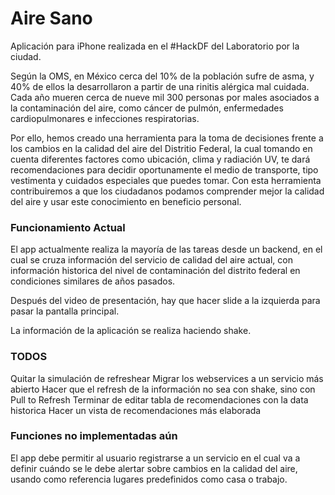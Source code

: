 Aire Sano
========

Aplicación para iPhone realizada en el #HackDF del Laboratorio por la ciudad. 


Según la OMS, en México cerca del 10% de la población sufre de asma, y 40% de ellos la desarrollaron a partir de una rinitis alérgica mal cuidada. Cada año mueren cerca de nueve mil 300 personas por males asociados a la contaminación del aire, como cáncer de pulmón, enfermedades cardiopulmonares e infecciones respiratorias.

Por ello, hemos creado una herramienta para la toma de decisiones frente a los cambios en la calidad del aire del Distritio Federal, la cual tomando en cuenta diferentes factores como ubicación, clima y radiación UV, te dará recomendaciones para decidir oportunamente el medio de transporte, tipo vestimenta y cuidados especiales que puedes tomar. Con esta herramienta contribuiremos a que los ciudadanos podamos comprender mejor la calidad del aire y usar este conocimiento en beneficio personal.

### Funcionamiento Actual


El app actualmente realiza la mayoría de las tareas desde un backend, en el cual se cruza información del servicio de calidad del aire actual, con información historica del nivel de contaminación del distrito federal en condiciones similares de años pasados.

Después del video de presentación, hay que hacer slide a la izquierda para pasar la pantalla principal.

La información de la aplicación se realiza haciendo shake.

### TODOS

Quitar la simulación de refreshear
Migrar los webservices a un servicio más abierto
Hacer que el refresh de la información no sea con shake, sino con Pull to Refresh
Terminar de editar tabla de recomendaciones con la data historica
Hacer un vista de recomendaciones más elaborada


### Funciones no implementadas aún

El app debe permitir al usuario registrarse a un servicio en el cual va  a definir cuándo se le debe alertar sobre cambios en la calidad del aire, usando como referencia lugares predefinidos como casa o trabajo.
